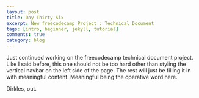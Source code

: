 ```yaml
---
layout: post
title: Day Thirty Six
excerpt: New freecodecamp Project : Technical Document
tags: [intro, beginner, jekyll, tutorial]
comments: true
category: blog
---
```


Just continued working on the freecodecamp technical document project. Like I said before, this one should not be too hard other than styling the vertical navbar on the left side of the page. The rest will just be filling it in with meaningful content. Meaningful being the operative word here. 

Dirkles, out.
